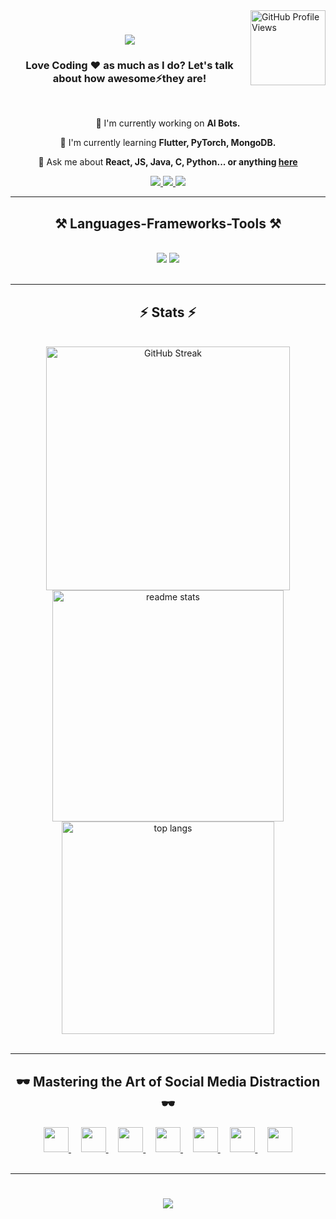 <img align="right" src="https://komarev.com/ghpvc/?username=anuragjain-git&style=for-the-badge" alt="GitHub Profile Views" width="120">

<h1 align="center">
      <img src="https://readme-typing-svg.herokuapp.com/?font=Righteous&size=35&center=true&vCenter=true&width=500&height=70&duration=4000&lines=Hi+There!+👋;+I'm+Anurag+Jain!;" />
</h1>

<h3 align="center">Love Coding ❤️ as much as I do? Let's talk about how awesome⚡they are!</h3>

<br />

<div align="center">

🔭 I'm currently working on **AI Bots.**

🌱 I'm currently learning **Flutter, PyTorch, MongoDB.**

💬 Ask me about **React, JS, Java, C, Python... or anything [here](https:://github.com/anuragjain-git/anuragjain-git/issues)**

</div>

<div align="center"> 
  <a href="mailto:itsanuragjain.03@gmail.com">
    <img src="https://img.shields.io/badge/Gmail-333333?style=for-the-badge&logo=gmail&logoColor=red" />
  </a>
  <a href="https://linkedin.com/in/anuragjain-in" target="_blank">
    <img src="https://img.shields.io/badge/LinkedIn-0077B5?style=for-the-badge&logo=linkedin&logoColor=white" target="_blank" />
  </a>
  <a href="https://anuragjain-git.github.io" target="_blank">
     <img src="https://img.shields.io/badge/Portfolio-FF5722?style=for-the-badge&logo=sqlite&logoColor=white" target="_blank" /> <!-- todoist, sqlite, safari, google-chrome are other good icon options -->
  </a>
</div>

<hr/>

<h2 align="center">⚒️ Languages-Frameworks-Tools ⚒️</h2>
<br/>
<div align="center">
    <img src="https://skillicons.dev/icons?i=react,bootstrap,html,css,vscode,github,git,r" />
    <img src="https://skillicons.dev/icons?i=nodejs,python,javascript,typescript,mongodb,c,java,mysql" /><br>
</div>

<br/>
<hr/>

<h2 align="center">⚡ Stats ⚡</h2>
<br>
<div align="center" style="text-align: center;">
  <a href="https://git.io/streak-stats"><img width="390" src="https://github-readme-streak-stats.herokuapp.com?user=anuragjain-git&theme=react&border_radius=10" alt="GitHub Streak" /></a>
  <img width="370" src="https://github-readme-stats.vercel.app/api?username=anuragjain-git&count_private=false&show_icons=true&theme=react&rank_icon=github&border_radius=10" alt="readme stats" />
  <br/>
  <img width="340" style="display: block; margin: 0 auto;" src="https://github-readme-stats.vercel.app/api/top-langs/?username=anuragjain-git&hide=HTML&langs_count=8&layout=compact&theme=react&border_radius=10&size_weight=0.5&count_weight=0.5&exclude_repo=github-readme-stats" alt="top langs" />
</div>

<br/>
<hr/>

<h2 align="center">🕶️ Mastering the Art of Social Media Distraction 🕶️</h2>
<div align="center">
  <a href="https://www.twitter.com/a_nuragjainn">
    <img src="https://cdn-icons-png.flaticon.com/512/3670/3670127.png" width="40">
  </a>&nbsp;&nbsp;&nbsp;
  <a href="https://www.instagram.com/a_nuragjain">
    <img src="https://cdn-icons-png.flaticon.com/512/3670/3670125.png" width="40">
  </a>&nbsp;&nbsp;&nbsp;
  <a href="https://www.t.me/a_nuragjain">
    <img src="https://cdn-icons-png.flaticon.com/512/906/906377.png" width="40">
  </a>&nbsp;&nbsp;&nbsp;
  <a href="#">
    <img src="https://cdn-icons-png.flaticon.com/512/4494/4494501.png" width="40">
  </a>&nbsp;&nbsp;&nbsp;
  <a href="https://discord.gg/g9EBZfYV">
    <img src="https://cdn-icons-png.flaticon.com/512/3670/3670157.png" width="40">
  </a>&nbsp;&nbsp;&nbsp;
  <a href="https://www.youtube.com/channel/UCCEd86oQN9DQcgespRrmT2A">
    <img src="https://cdn-icons-png.flaticon.com/512/3670/3670209.png" width="40">
  </a>&nbsp;&nbsp;&nbsp;
  <a href="https://linkedin.com/in/anuragjain-in">
    <img src="https://cdn-icons-png.flaticon.com/512/3670/3670236.png" width="40">
  </a>
</div>

<br/>
<hr/>

<h1 align="center">
      <img src="https://readme-typing-svg.herokuapp.com/?font=Righteous&size=35&center=true&vCenter=true&width=500&height=70&duration=4000&lines=Thanks+for+visiting!+✌;+I'm+always+down+to+collab+:-)" />
</h1>

<!-- FUN_FACT_PLACEHOLDER -->
